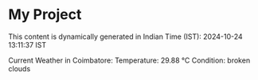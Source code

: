 # My Project

This content is dynamically generated in Indian Time (IST): 2024-10-24 13:11:37 IST


Current Weather in Coimbatore:
Temperature: 29.88 °C
Condition: broken clouds
